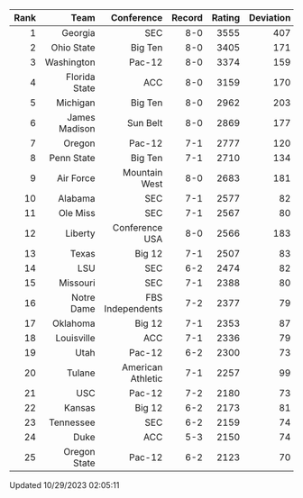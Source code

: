 | Rank  | Team                 | Conference           | Record   | Rating | Deviation |
| ---:  | ---:                 | ---:                 | ---:     | ---:   | ---:      |
| 1     | Georgia              | SEC                  | 8-0      | 3555   | 407       |
| 2     | Ohio State           | Big Ten              | 8-0      | 3405   | 171       |
| 3     | Washington           | Pac-12               | 8-0      | 3374   | 159       |
| 4     | Florida State        | ACC                  | 8-0      | 3159   | 170       |
| 5     | Michigan             | Big Ten              | 8-0      | 2962   | 203       |
| 6     | James Madison        | Sun Belt             | 8-0      | 2869   | 177       |
| 7     | Oregon               | Pac-12               | 7-1      | 2777   | 120       |
| 8     | Penn State           | Big Ten              | 7-1      | 2710   | 134       |
| 9     | Air Force            | Mountain West        | 8-0      | 2683   | 181       |
| 10    | Alabama              | SEC                  | 7-1      | 2577   | 82        |
| 11    | Ole Miss             | SEC                  | 7-1      | 2567   | 80        |
| 12    | Liberty              | Conference USA       | 8-0      | 2566   | 183       |
| 13    | Texas                | Big 12               | 7-1      | 2507   | 83        |
| 14    | LSU                  | SEC                  | 6-2      | 2474   | 82        |
| 15    | Missouri             | SEC                  | 7-1      | 2388   | 80        |
| 16    | Notre Dame           | FBS Independents     | 7-2      | 2377   | 79        |
| 17    | Oklahoma             | Big 12               | 7-1      | 2353   | 87        |
| 18    | Louisville           | ACC                  | 7-1      | 2336   | 79        |
| 19    | Utah                 | Pac-12               | 6-2      | 2300   | 73        |
| 20    | Tulane               | American Athletic    | 7-1      | 2257   | 99        |
| 21    | USC                  | Pac-12               | 7-2      | 2180   | 73        |
| 22    | Kansas               | Big 12               | 6-2      | 2173   | 81        |
| 23    | Tennessee            | SEC                  | 6-2      | 2159   | 74        |
| 24    | Duke                 | ACC                  | 5-3      | 2150   | 74        |
| 25    | Oregon State         | Pac-12               | 6-2      | 2123   | 70        |

Updated 10/29/2023 02:05:11
